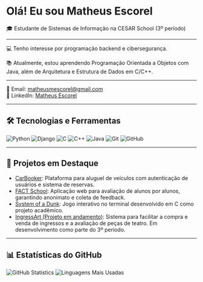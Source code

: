# Olá! Eu sou Matheus Escorel


🎓 Estudante de Sistemas de Informação na CESAR School (3º período)  

---

💻 Tenho interesse por programação backend e cibersegurança.  

📚 Atualmente, estou aprendendo Programação Orientada a Objetos com Java, além de Arquitetura e Estrutura de Dados em C/C++.  

---

📧 Email: matheusmescorel@gmail.com  
💼 LinkedIn: [Matheus Escorel](https://www.linkedin.com/in/seu-perfil)

---

## 🛠️ Tecnologias e Ferramentas

![Python](https://img.shields.io/badge/Python-3776AB?style=for-the-badge&logo=python&logoColor=white)
![Django](https://img.shields.io/badge/Django-092E20?style=for-the-badge&logo=django&logoColor=white)
![C](https://img.shields.io/badge/C-00599C?style=for-the-badge&logo=c&logoColor=white)
![C++](https://img.shields.io/badge/C++-00599C?style=for-the-badge&logo=cplusplus&logoColor=white)
![Java](https://img.shields.io/badge/Java-ED8B00?style=for-the-badge&logo=java&logoColor=white)
![Git](https://img.shields.io/badge/Git-F05032?style=for-the-badge&logo=git&logoColor=white)
![GitHub](https://img.shields.io/badge/GitHub-181717?style=for-the-badge&logo=github&logoColor=white)

---

## 🚀 Projetos em Destaque

- [CarBooker](https://github.com/MatheusMiraEsc/CarBooker): Plataforma para aluguel de veículos com autenticação de usuários e sistema de reservas.
- [FACT School](https://github.com/bruno-omf/projeto-2-si-equipe-1): Aplicação web para avaliação de alunos por alunos, garantindo anonimato e coleta de feedback.
- [System of a Dunk](https://github.com/MatheusMiraEsc/System-of-a-Dunk): Jogo interativo no terminal desenvolvido em C como projeto acadêmico.
- [IngressArt (Projeto em andamento)](https://github.com/MatheusMiraEsc/projetos-3-si-equipe-3): Sistema para facilitar a compra e venda de ingressos e a avaliação de peças de teatro. Em desenvolvimento como parte do 3º período.

---

## 📊 Estatísticas do GitHub

![GitHub Statistics](https://github-readme-stats.vercel.app/api?username=MatheusMiraEsc&show_icons=true&theme=radical)
![Linguagens Mais Usadas](https://github-readme-stats.vercel.app/api/top-langs/?username=MatheusMiraEsc&layout=compact&theme=radical)
